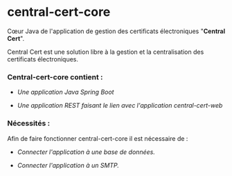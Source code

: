 # central-cert-core

Cœur Java de l'application de gestion des certificats électroniques "**Central Cert**".

Central Cert est une solution libre à la gestion et la centralisation des certificats électroniques.

### Central-cert-core contient :

* *Une application Java Spring Boot*

* *Une application REST faisant le lien avec l'application central-cert-web*

### Nécessités :

Afin de faire fonctionner central-cert-core il est nécessaire de :

* *Connecter l'application à une base de données.*

* *Connecter l'application à un SMTP.*
